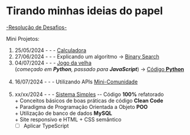 # Tirando minhas ideias do papel

[-Resolução de Desafios-](https://henrygoncalvess.github.io/Projetos/desafios/desafios)

Mini Projetos:

1. 25/05/2024 - - - [Calculadora](https://henrygoncalvess.github.io/Projetos/calculadora/escola/calc) <br>
1. 27/06/2024 - - - Explicando um algoritmo -> [Binary Search](https://henrygoncalvess.github.io/Projetos/binary_search)<br>
1. 04/07/2024 - - - [Jogo da velha](https://henrygoncalvess.github.io/Projetos/jogo_velha)<br>
(*começado em **Python**, passado para **JavaScript***) -> [Código **Python**](https://henrygoncalvess.github.io/Projetos/jogo_velha/cod_python/cod) <br> <br>
1. 16/07/2024 - - - Utilizando APIs [Mini-Comunidade](https://henrygoncalvess.github.io/Projetos/usandoAPI) <br> <br>
1. xx/xx/2024 - - - [Sistema Simples](https://henrygoncalvess.github.io/Projetos/sistema) -- Código **100%** refatorado <br>
\+ Conceitos básicos de boas práticas de código **Clean Code** <br>
\+ Paradigma de Programação Orientada a Objeto **POO** <br>
\+ Utilização de banco de dados **MySQL** <br>
\+ Site responsivo e HTML + CSS semântico
   - [ ] Aplicar TypeScript